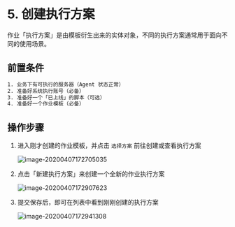 # 5. 创建执行方案

作业「执行方案」是由模板衍生出来的实体对象，不同的执行方案通常用于面向不同的使用场景。

## 前置条件

```bash
1. 业务下有可执行的服务器（Agent 状态正常）
2. 准备好系统执行账号（必备）
3. 准备好一个「已上线」的脚本（可选）
4. 准备好一个作业模板（必备）
```

## 操作步骤

1. 进入刚才创建的作业模板，并点击 `选择方案` 前往创建或查看执行方案

   ![image-20200407172705035](media/image-20200407172705035.png)

2. 点击「新建执行方案」来创建一个全新的作业执行方案

   ![image-20200407172907623](media/image-20200407172907623.png)

3. 提交保存后，即可在列表中看到刚刚创建的执行方案

   ![image-20200407172941308](media/image-20200407172941308.png)

